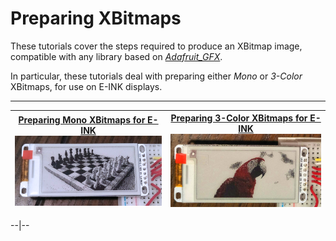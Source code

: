 ﻿
# Preparing XBitmaps
These tutorials cover the steps required to produce an XBitmap image, compatible with any library based on [*Adafruit_GFX*](https://github.com/adafruit/Adafruit-GFX-Library). 

In particular, these tutorials deal with preparing either *Mono* or *3-Color* XBitmaps, for use on E-INK displays.

<hr />

 [Preparing Mono XBitmaps for E-INK](https://github.com/todd-herbert/Heltec-213R-V2/blob/main/docs/XBitmapTutorial/mono.md) <a href="https://github.com/todd-herbert/Heltec-213R-V2/blob/main/docs/XBitmapTutorial/mono.md"><img src="https://github.com/todd-herbert/Heltec-213R-V2/blob/main/docs/XBitmapTutorial/MonoResult.png?raw=true" width="300" /></a> |  [Preparing 3-Color XBitmaps for E-INK](https://github.com/todd-herbert/Heltec-213R-V2/blob/main/docs/XBitmapTutorial/3color.md) <a href="https://github.com/todd-herbert/Heltec-213R-V2/blob/main/docs/XBitmapTutorial/3color.md"><img src="https://github.com/todd-herbert/Heltec-213R-V2/blob/main/docs/XBitmapTutorial/3C_result.jpg?raw=true" width="300" /></a>
 --|--


 --|--
 









